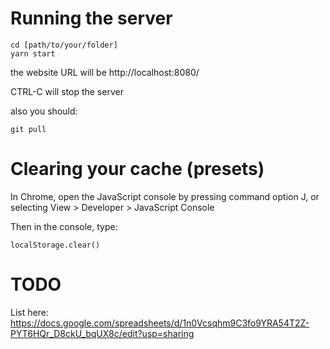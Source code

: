 # Running the server

```
cd [path/to/your/folder]
yarn start
```
the website URL will be http://localhost:8080/

CTRL-C will stop the server

also you should:
```
git pull
```

# Clearing your cache (presets)
In Chrome, open the JavaScript console by pressing command option J, or selecting View > Developer > JavaScript Console

Then in the console, type:
```
localStorage.clear()
```

# TODO
List here:
https://docs.google.com/spreadsheets/d/1n0Vcsqhm9C3fo9YRA54T2Z-PYT6HQr_D8ckU_bqUX8c/edit?usp=sharing